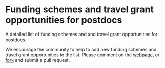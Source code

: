 # Funding schemes and travel grant opportunities for postdocs
A detailed list of funding schemes and and travel grant opportunities for postdocs.

We encourage the community to help to add new funding schemes and travel grant opportunities to the list. Please comment on the [webpage](https://asntech.github.io/postdoc-funding-schemes/), or [fork](https://asntech.github.io/postdoc-funding-schemes/) and submit a pull request.
